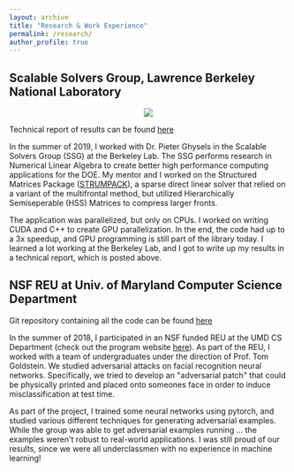 ```yaml
---
layout: archive
title: "Research & Work Experience"
permalink: /research/
author_profile: true
---
```


## Scalable Solvers Group, Lawrence Berkeley National Laboratory 
<p align="center">
    <img src="https://crd.lbl.gov/assets/Uploads/_resampled/TopCroppedResize290205-strumpack-rotator.png">
</p>

Technical report of results can be found [here](https://ryansynk.github.io/files/technical_report_lbnl_ryansynk.pdf)

In the summer of 2019, I worked with Dr. Pieter Ghysels in the Scalable Solvers Group (SSG) at the Berkeley Lab. The SSG performs research in Numerical Linear Algebra to create better high performance computing applications for the DOE. My mentor and I worked on the Structured Matrices Package ([STRUMPACK](https://portal.nersc.gov/project/sparse/strumpack/)), a sparse direct linear solver that relied on a variant of the multifrontal method, but utilized Hierarchically Semiseperable (HSS) Matrices to compress larger fronts.

The application was parallelized, but only on CPUs. I worked on writing CUDA and C++ to create GPU parallelization. In the end, the code had up to a 3x speedup, and GPU programming is still part of the library today. I learned a lot working at the Berkeley Lab, and I got to write up my results in a technical report, which is posted above.

## NSF REU at Univ. of Maryland Computer Science Department

Git repository containing all the code can be found [here](https://github.com/ryansynk/adversarial-patch)

In the summer of 2018, I participated in an NSF funded REU at the UMD CS Department (check out the program website [here](https://www.cs.umd.edu/projects/reucaar/)). As part of the REU, I worked with a team of undergraduates under the direction of Prof. Tom Goldstein. We studied adversarial attacks on facial recognition neural networks. Specifically, we tried to develop an "adversarial patch" that could be physically printed and placed onto someones face in order to induce misclassification at test time.

As part of the project, I trained some neural networks using pytorch, and studied various different techniques for generating adversarial examples. While the group was able to get adversarial examples running ... the examples weren't robust to real-world applications. I was still proud of our results, since we were all underclassmen with no experience in machine learning!
